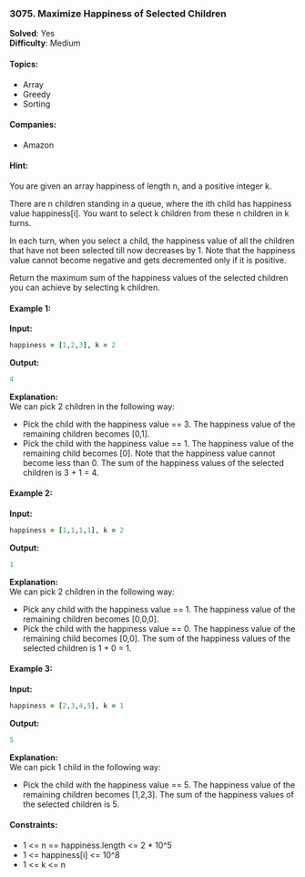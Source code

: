 ### 3075. Maximize Happiness of Selected Children

**Solved**: Yes  
**Difficulty**: Medium  

#### Topics:
- Array
- Greedy
- Sorting

#### Companies:
- Amazon

#### Hint:
You are given an array happiness of length n, and a positive integer k.

There are n children standing in a queue, where the ith child has happiness value happiness[i]. You want to select k children from these n children in k turns.

In each turn, when you select a child, the happiness value of all the children that have not been selected till now decreases by 1. Note that the happiness value cannot become negative and gets decremented only if it is positive.

Return the maximum sum of the happiness values of the selected children you can achieve by selecting k children.

#### Example 1:

**Input:**  
```ruby
happiness = [1,2,3], k = 2
```

**Output:**  
```ruby
4
```

**Explanation:**  
We can pick 2 children in the following way:
- Pick the child with the happiness value == 3. The happiness value of the remaining children becomes [0,1].
- Pick the child with the happiness value == 1. The happiness value of the remaining child becomes [0]. Note that the happiness value cannot become less than 0.
The sum of the happiness values of the selected children is 3 + 1 = 4.

#### Example 2:

**Input:**  
```ruby
happiness = [1,1,1,1], k = 2
```

**Output:**  
```ruby
1
```

**Explanation:**  
We can pick 2 children in the following way:
- Pick any child with the happiness value == 1. The happiness value of the remaining children becomes [0,0,0].
- Pick the child with the happiness value == 0. The happiness value of the remaining child becomes [0,0].
The sum of the happiness values of the selected children is 1 + 0 = 1.

#### Example 3:

**Input:**  
```ruby
happiness = [2,3,4,5], k = 1
```

**Output:**  
```ruby
5
```

**Explanation:**  
We can pick 1 child in the following way:
- Pick the child with the happiness value == 5. The happiness value of the remaining children becomes [1,2,3].
The sum of the happiness values of the selected children is 5.

#### Constraints:

- 1 <= n == happiness.length <= 2 * 10^5
- 1 <= happiness[i] <= 10^8
- 1 <= k <= n